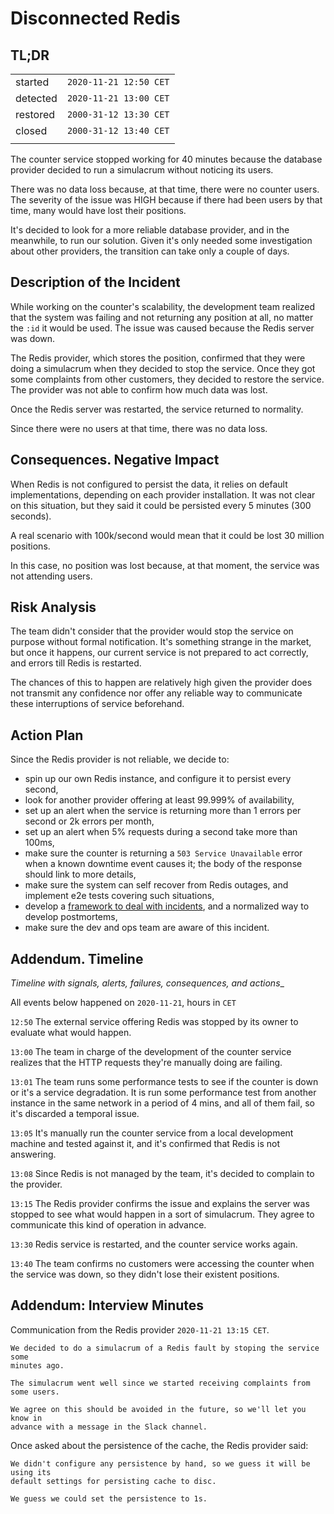 # Disconnected Redis

## TL;DR

|  |  |
| --- | --- |
| started | `2020-11-21 12:50 CET` |
| detected | `2020-11-21 13:00 CET` |
| restored | `2000-31-12 13:30 CET` |
| closed | `2000-31-12 13:40 CET` |
| | |

The counter service stopped working for 40 minutes because the database provider decided to run a simulacrum without noticing its users.

There was no data loss because, at that time, there were no counter users. The severity of the issue was HIGH because if there had been users by that time, many would have lost their positions.

It's decided to look for a more reliable database provider, and in the meanwhile, to run our solution. Given it's only needed some investigation about other providers, the transition can take only a couple of days.


## Description of the Incident

While working on the counter's scalability, the development team realized that the system was failing and not returning any position at all, no matter the `:id` it would be used. The issue was caused because the Redis server was down.

The Redis provider, which stores the position, confirmed that they were doing a simulacrum when they decided to stop the service. Once they got some complaints from other customers, they decided to restore the service. The provider was not able to confirm how much data was lost.

Once the Redis server was restarted, the service returned to normality.

Since there were no users at that time, there was no data loss.


## Consequences. Negative Impact

When Redis is not configured to persist the data, it relies on default implementations, depending on each provider installation. It was not clear on this situation, but they said it could be persisted every 5 minutes (300 seconds).

A real scenario with 100k/second would mean that it could be lost 30 million positions.

In this case, no position was lost because, at that moment, the service was not attending users.


## Risk Analysis

The team didn't consider that the provider would stop the service on purpose without formal notification. It's something strange in the market, but once it happens, our current service is not prepared to act correctly, and errors till Redis is restarted.

The chances of this to happen are relatively high given the provider does not transmit any confidence nor offer any reliable way to communicate these interruptions of service beforehand.


## Action Plan

Since the Redis provider is not reliable, we decide to:
- spin up our own Redis instance, and configure it to persist every second,
- look for another provider offering at least 99.999% of availability,
- set up an alert when the service is returning more than 1 errors per second or 2k errors per month,
- set up an alert when 5% requests during a second take more than 100ms,
- make sure the counter is returning a `503 Service Unavailable` error when a known downtime event causes it; the body of the response should link to more details,
- make sure the system can self recover from Redis outages, and implement e2e tests covering such situations,
- develop a [framework to deal with incidents](../README.md), and a normalized way to develop postmortems,
- make sure the dev and ops team are aware of this incident.


## Addendum. Timeline

_Timeline with signals, alerts, failures, consequences, and actions__

All events below happened on `2020-11-21`, hours in `CET`

`12:50` The external service offering Redis was stopped by its owner to evaluate what would happen.

`13:00` The team in charge of the development of the counter service realizes that the HTTP requests they're manually doing are failing.

`13:01` The team runs some performance tests to see if the counter is down or it's a service degradation. It is run some performance test from another instance in the same network in a period of 4 mins, and all of them fail, so it's discarded a temporal issue.

`13:05` It's manually run the counter service from a local development machine and tested against it, and it's confirmed that Redis is not answering.

`13:08` Since Redis is not managed by the team, it's decided to complain to the provider.

`13:15` The Redis provider confirms the issue and explains the server was stopped to see what would happen in a sort of simulacrum. They agree to communicate this kind of operation in advance.

`13:30` Redis service is restarted, and the counter service works again.

`13:40` The team confirms no customers were accessing the counter when the service was down, so they didn't lose their existent positions.


## Addendum: Interview Minutes

Communication from the Redis provider `2020-11-21 13:15 CET`.

```
We decided to do a simulacrum of a Redis fault by stoping the service some
minutes ago.

The simulacrum went well since we started receiving complaints from some users.

We agree on this should be avoided in the future, so we'll let you know in
advance with a message in the Slack channel.
```

Once asked about the persistence of the cache, the Redis provider said:

```
We didn't configure any persistence by hand, so we guess it will be using its
default settings for persisting cache to disc.

We guess we could set the persistence to 1s.
```
